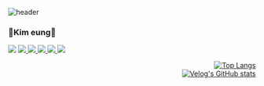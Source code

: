 ![header](https://capsule-render.vercel.app/api?type=rect&color=auto&height=100&section=header&text=Eung7&fontSize=50)


### 👋Kim eung👋
<img src="https://img.shields.io/badge/Swift-F05138?style=flat-square&logo=Swift&logoColor=white"/>  <a href="https://velog.io/@wannabe_eung"><img src="https://img.shields.io/badge/Velog-20C997?style=flat-square&logo=Velog&logoColor=white"/> <a href="https://github.com/eung7"><img src="https://img.shields.io/badge/GitHub-181717?style=flat-square&logo=GitHub&logoColor=white"/> <img src="https://img.shields.io/badge/Xcode-147EFB?style=flat-square&logo=Xcode&logoColor=white"/> <img src="https://img.shields.io/badge/CocoaPods-EE3322?style=flat-square&logo=CocoaPods&logoColor=white"/> <img src="https://img.shields.io/badge/ReactiveX-B7178C?style=flat-square&logo=ReactiveX&logoColor=white"/>  
  
<div align=right> 
  
[![Top Langs](https://github-readme-stats.vercel.app/api/top-langs/?username=eung7&layout=compact)](https://github.com/eung7)  
[![Velog's GitHub stats](https://velog-readme-stats.vercel.app/api?name=wannabe_eung)](https://velog.io/@wannabe_eung)

</div>
  
